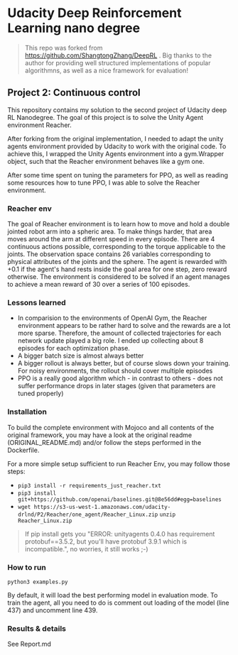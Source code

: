 # Udacity Deep Reinforcement Learning nano degree

> This repo was forked from https://github.com/ShangtongZhang/DeepRL . Big thanks to the author for providing well 
structured implementations of popular algorithmns, as well as a nice framework for evaluation!

## Project 2: Continuous control

This repository contains my solution to the second project of Udacity deep RL Nanodegree. The goal of this project is
to solve the Unity Agent environment Reacher.

After forking from the original implementation, I needed to adapt the unity agents environment provided by Udacity to work with the original code.
To achieve this, I wrapped the Unity Agents environment into a gym.Wrapper object, such that the Reacher environment behaves like a gym one.

After some time spent on tuning the parameters for PPO, as well as reading some resources how to tune PPO, 
I was able to solve the Reacher environment.


### Reacher env
The goal of Reacher environment is to learn how to move and hold a double jointed robot arm into a spheric area.
To make things harder, that area moves around the arm at different speed in every episode.
There are 4 continuous actions possible, corresponding to the torque applicable to the joints.
The observation space contains 26 variables corresponding to physical attributes of the joints and the sphere.
The agent is rewarded with +0.1 if the agent's hand rests inside the goal area for one step, zero reward otherwise.
The environment is considered to be solved if an agent manages to achieve a mean reward of 30 over a series of 100 episodes.


### Lessons learned
- In comparision to the environments of OpenAI Gym, the Reacher environment appears to be rather hard to solve and the rewards are a lot more sparse. 
Therefore, the amount of collected trajectories for each network update played a big role. I ended up collecting about 8 episodes for each optimization phase.
- A bigger batch size is almost always better
- A bigger rollout is always better, but of course slows down your training. For noisy environments, the rollout should cover multiple episodes
- PPO is a really good algorithm which - in contrast to others - does not suffer performance drops in later stages (given that parameters are tuned properly)



### Installation
To build the complete environment with Mojoco and all contents of the original framework, you may have a look at the 
original readme (ORIGINAL_README.md) and/or follow the steps performed in the Dockerfile.

For a more simple setup sufficient to run Reacher Env, you may follow those steps:

* `
pip3 install -r requirements_just_reacher.txt
`
* `
pip3 install git+https://github.com/openai/baselines.git@8e56dd#egg=baselines
`
* `
wget https://s3-us-west-1.amazonaws.com/udacity-drlnd/P2/Reacher/one_agent/Reacher_Linux.zip
`
`
unzip Reacher_Linux.zip
`
> If pip install gets you "ERROR: unityagents 0.4.0 has requirement protobuf==3.5.2, but you'll have protobuf 3.9.1 which is incompatible.",
no worries, it still works ;-)

### How to run
`
python3 examples.py
`

By default, it will load the best performing model in evaluation mode.
To train the agent, all you need to do is comment out loading of the model (line 437) and uncomment line 439.


### Results & details
See Report.md